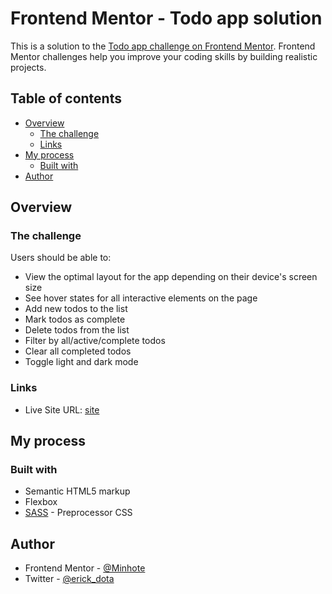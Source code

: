 # Frontend Mentor - Todo app solution

This is a solution to the [Todo app challenge on Frontend Mentor](https://www.frontendmentor.io/challenges/todo-app-Su1_KokOW). Frontend Mentor challenges help you improve your coding skills by building realistic projects. 

## Table of contents

- [Overview](#overview)
  - [The challenge](#the-challenge)
  - [Links](#links)
- [My process](#my-process)
  - [Built with](#built-with)
- [Author](#author)

## Overview

### The challenge

Users should be able to:

- View the optimal layout for the app depending on their device's screen size
- See hover states for all interactive elements on the page
- Add new todos to the list
- Mark todos as complete
- Delete todos from the list
- Filter by all/active/complete todos
- Clear all completed todos
- Toggle light and dark mode

### Links

- Live Site URL: [site](https://todo-app-forntendmentor.vercel.app/)

## My process

### Built with

- Semantic HTML5 markup
- Flexbox
- [SASS](https://sass-lang.com/) - Preprocessor CSS


## Author
- Frontend Mentor - [@Minhote](https://www.frontendmentor.io/profile/Minhote)
- Twitter - [@erick_dota](https://twitter.com/erick_dota)
